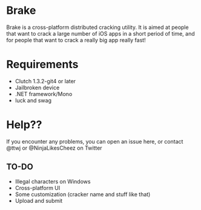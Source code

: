 Brake
==========
Brake is a cross-platform distributed cracking utility.
It is aimed at people that want to crack a large number of iOS apps in a short period of time, and for people that want to crack a really big app really fast!

Requirements
==========
* Clutch 1.3.2-git4 or later
* Jailbroken device
* .NET framework/Mono
* luck and swag

Help??
========
If you encounter any problems, you can open an issue here, or contact @ttwj or @NinjaLikesCheez on Twitter

TO-DO
--------------
- Illegal characters on Windows
- Cross-platform UI
- Some customization (cracker name and stuff like that)
- Upload and submit
